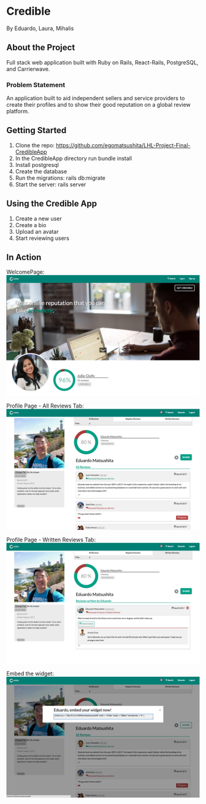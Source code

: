 # Credible
By Eduardo, Laura, Mihalis

## About the Project
Full stack web application built with Ruby on Rails, React-Rails, PostgreSQL, and Carrierwave.

### Problem Statement
An application built to aid independent sellers and service providers to create their profiles and to show their good reputation on a global review platform.

## Getting Started
1. Clone the repo: https://github.com/egomatsushita/LHL-Project-Final-CredibleApp
2. In the CredibleApp directory run bundle install
3. Install postgresql
4. Create the database
5. Run the migrations: rails db:migrate
6. Start the server: rails server

## Using the Credible App
1. Create a new user
2. Create a bio
3. Upload an avatar
4. Start reviewing users

## In Action
WelcomePage:
!["Welcome Page"](https://github.com/egomatsushita/LHL-Project-Final-CredibleApp/blob/master/public/Credible-WelcomePage.png)

Profile Page - All Reviews Tab:
!["Profile Page - All Reviews Tab"](https://github.com/egomatsushita/LHL-Project-Final-CredibleApp/blob/master/public/Credible-ProfilePage-AllReviewsTab.png)

Profile Page - Written Reviews Tab:
!["Profile Page - Written Reviews Tab"](https://github.com/egomatsushita/LHL-Project-Final-CredibleApp/blob/master/public/Credible-ProfilePage-WrittenReviewsTab.png)

Embed the widget:
!["Embed the Widget"](https://github.com/egomatsushita/LHL-Project-Final-CredibleApp/blob/master/public/Credible-EmbedWidget.png)
